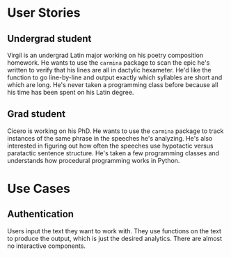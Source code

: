 # User Stories

## Undergrad student

Virgil is an undergrad Latin major working on his poetry composition homework. He wants to use the `carmina` package to scan the epic he's written to verify that his lines are all in dactylic hexameter. He'd like the function to go line-by-line and output exactly which syllables are short and which are long. He's never taken a programming class before because all his time has been spent on his Latin degree.

## Grad student

Cicero is working on his PhD. He wants to use the `carmina` package to track instances of the same phrase in the speeches he's analyzing. He's also interested in figuring out how often the speeches use hypotactic versus paratactic sentence structure. He's taken a few programming classes and understands how procedural programming works in Python.


# Use Cases

## Authentication

Users input the text they want to work with. They use functions on the text to produce the output, which is just the desired analytics. There are almost no interactive components.
